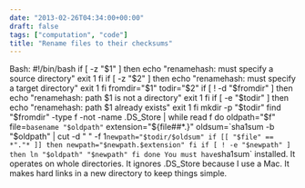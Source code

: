 ```yaml
---
date: "2013-02-26T04:34:00+00:00"
draft: false
tags: ["computation", "code"]
title: "Rename files to their checksums"
---
```

Bash: #!/bin/bash if [ -z "$1" ] then echo "renamehash: must specify a source directory" exit 1 fi if [ -z "$2" ] then echo "renamehash: must specify a target directory" exit 1 fi fromdir="$1" todir="$2" if [ ! -d "$fromdir" ] then echo "renamehash: path $1 is not a directory" exit 1 fi if [ -e "$todir" ] then echo "renamehash: path $1 already exists" exit 1 fi mkdir -p "$todir" find "$fromdir" -type f -not -name .DS_Store | while read f do oldpath="$f" file=`basename "$oldpath"` extension="${file##*.}" oldsum=`sha1sum -b "$oldpath" | cut -d " " -f 1` newpath="$todir/$oldsum" if [[ "$file" == *"."* ]] then newpath="$newpath.$extension" fi if [ ! -e "$newpath" ] then ln "$oldpath" "$newpath" fi done You must have `sha1sum` installed. It operates on whole directories. It ignores .DS_Store because I use a Mac. It makes hard links in a new directory to keep things simple.

